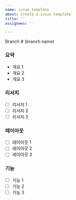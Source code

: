 ```yaml
---
name: issue_template
about: Create a issue template
title: ''
assignees: ''

---
```


Branch # (branch name)

### 요약

* 개요 1
* 개요 2
* 개요 3

### 리서치

* [ ] 리서치 1
* [ ] 리서치 2
* [ ] 리서치 3

### 레이아웃

* [ ] 레이아웃 1
* [ ] 레이아웃 2
* [ ] 레이아웃 3

### 기능

* [ ] 기능 1
* [ ] 기능 2
* [ ] 기능 3